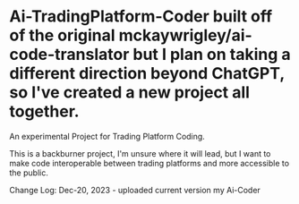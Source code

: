 # Ai-TradingPlatform-Coder built off of the original mckaywrigley/ai-code-translator but I plan on taking a different direction beyond ChatGPT, so I've created a new project all together.   
An experimental Project for Trading Platform Coding.


This is a backburner project, I'm unsure where it will lead, but I want to make code interoperable between trading platforms and more accessible to the public.

Change Log:
Dec-20, 2023 - uploaded current version my Ai-Coder
